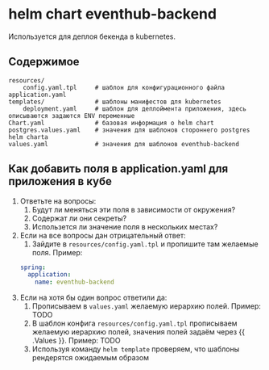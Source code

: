# helm chart eventhub-backend

Используется для деплоя бекенда в kubernetes.

## Содержимое

```
resources/
    config.yaml.tpl     # шаблон для конфигурационного файла application.yaml
templates/              # шаблоны манифестов для kubernetes
    deployment.yaml     # шаблон для деплоймента приложения, здесь описываются задаются ENV переменные
Chart.yaml              # базовая информация о helm chart
postgres.values.yaml    # значения для шаблонов стороннего postgres helm charta
values.yaml             # значения для шаблонов eventhub-backend 
```

## Как добавить поля в application.yaml для приложения в кубе

1. Ответьте на вопросы:
   1. Будут ли меняться эти поля в зависимости от окружения? 
   2. Содержат ли они секреты?
   3. Использется ли значение поля в нескольких местах?
2. Если на все вопросы дан отрицательный ответ:
   1. Зайдите в `resources/config.yaml.tpl` и пропишите там желаемые поля. Пример:
   ```yaml
   spring:
     application:
       name: eventhub-backend
   ```
3. Если на хотя бы один вопрос ответили да:
   1. Прописываем в `values.yaml` желаемую иерархию полей. Пример: TODO
   2. В шаблон конфига `resources/config.yaml.tpl` прописываем желаемую иерархию полей, значения полей задаём через {{ .Values }}. Пример: TODO
   3. Используя команду `helm template` проверяем, что шаблоны рендерятся ожидаемым образом
